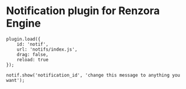 # Notification plugin for Renzora Engine

```
plugin.load({
    id: 'notif',
    url: 'notifs/index.js',
    drag: false,
    reload: true
});

notif.show('notification_id', 'change this message to anything you want');
```